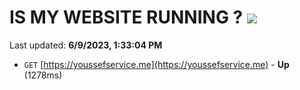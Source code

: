# IS MY WEBSITE RUNNING ? [![](https://img.shields.io/static/v1?label=Sponsor&message=%E2%9D%A4&logo=GitHub&color=%23fe8e86)](https://github.com/sponsors/<username>)

Last updated: **6/9/2023, 1:33:04 PM**

- `GET` [https://youssefservice.me](https://youssefservice.me) - **Up** (1278ms)

